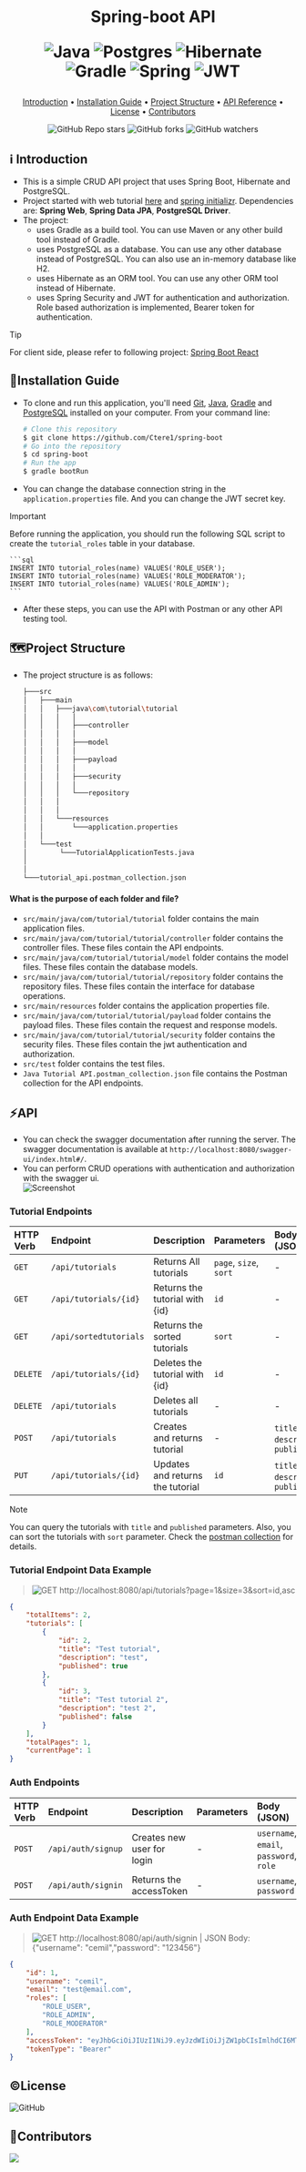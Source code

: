 <h1 align="center">
  Spring-boot API  
  
   
  ![Java](https://img.shields.io/badge/java-%23ED8B00.svg?style=for-the-badge&logo=openjdk&logoColor=white)
  ![Postgres](https://img.shields.io/badge/postgres-%23316192.svg?style=for-the-badge&logo=postgresql&logoColor=white)
  ![Hibernate](https://img.shields.io/badge/Hibernate-59666C?style=for-the-badge&logo=Hibernate&logoColor=white) <br>
  ![Gradle](https://img.shields.io/badge/Gradle-02303A.svg?style=for-the-badge&logo=Gradle&logoColor=white) 
  ![Spring](https://img.shields.io/badge/spring-%236DB33F.svg?style=for-the-badge&logo=spring&logoColor=white)
  ![JWT](https://img.shields.io/badge/JWT-black?style=for-the-badge&logo=JSON%20web%20tokens)
  <br>
</h1>

<p align="center">
  <a href="#ℹ%EF%B8%8F-introduction">Introduction</a> •
  <a href="#installation-guide">Installation Guide</a> •
  <a href="#%EF%B8%8Fproject-structure">Project Structure</a> •
  <a href="#api">API Reference</a> •
  <a href="#license">License</a> •
  <a href="#contributors">Contributors</a> 
</p>

<div align="center">

![GitHub Repo stars](https://img.shields.io/github/stars/Ctere1/spring-boot)
![GitHub forks](https://img.shields.io/github/forks/Ctere1/spring-boot)
![GitHub watchers](https://img.shields.io/github/watchers/Ctere1/spring-boot)

</div>

## ℹ️ Introduction
- This is a simple CRUD API project that uses Spring Boot, Hibernate and PostgreSQL. 
- Project started with web tutorial [here](https://bezkoder.com/spring-boot-postgresql-example/) and [spring initializr](https://start.spring.io/). Dependencies are: **Spring Web**, **Spring Data JPA**, **PostgreSQL Driver**.
- The project:
    - uses Gradle as a build tool. You can use Maven or any other build tool instead of Gradle.
    - uses PostgreSQL as a database. You can use any other database instead of PostgreSQL. You can also use an in-memory database like H2.
    - uses Hibernate as an ORM tool. You can use any other ORM tool instead of Hibernate.
    - uses Spring Security and JWT for authentication and authorization. Role based authorization is implemented, Bearer token for authentication.

> [!TIP]    
> For client side, please refer to following project: [Spring Boot React](https://github.com/Ctere1/spring-boot-react) 

## 💾Installation Guide

- To clone and run this application, you'll need [Git](https://git-scm.com), [Java](https://www.java.com/en/download/help/download_options.html), [Gradle](https://gradle.org/install/) and [PostgreSQL](https://www.postgresql.org/download/) installed on your computer.
From your command line:

    ```bash
    # Clone this repository
    $ git clone https://github.com/Ctere1/spring-boot
    # Go into the repository
    $ cd spring-boot
    # Run the app
    $ gradle bootRun
    ```

- You can change the database connection string in the `application.properties` file. And you can change the JWT secret key.
   
> [!IMPORTANT] 
> Before running the application, you should run the following SQL script to create the `tutorial_roles` table in your database.

    ```sql
    INSERT INTO tutorial_roles(name) VALUES('ROLE_USER');
    INSERT INTO tutorial_roles(name) VALUES('ROLE_MODERATOR');
    INSERT INTO tutorial_roles(name) VALUES('ROLE_ADMIN');
    ```

- After these steps, you can use the API with Postman or any other API testing tool.


## 🗺️Project Structure 

- The project structure is as follows:    

  ```bash
  ├───src
  │   ├───main
  │   │   ├───java\com\tutorial\tutorial
  │   │   │   │
  │   │   │   ├───controller
  │   │   │   │
  │   │   │   ├───model
  │   │   │   │   
  │   │   │   ├───payload
  │   │   │   │   
  │   │   │   ├───security
  │   │   │   │
  │   │   │   └───repository
  │   │   │
  │   │   │
  │   │   └───resources
  │   │       └───application.properties
  │   │
  │   └───test
  │        └───TutorialApplicationTests.java
  │
  │
  └───tutorial_api.postman_collection.json

  ``` 

#### What is the purpose of each folder and file?

- `src/main/java/com/tutorial/tutorial` folder contains the main application files.
- `src/main/java/com/tutorial/tutorial/controller` folder contains the controller files. These files contain the API endpoints.
- `src/main/java/com/tutorial/tutorial/model` folder contains the model files. These files contain the database models.
- `src/main/java/com/tutorial/tutorial/repository` folder contains the repository files. These files contain the interface for database operations.
- `src/main/resources` folder contains the application properties file.
- `src/main/java/com/tutorial/tutorial/payload` folder contains the payload files. These files contain the request and response models.
- `src/main/java/com/tutorial/tutorial/security` folder contains the security files. These files contain the jwt authentication and authorization.
- `src/test` folder contains the test files.
- `Java Tutorial API.postman_collection.json` file contains the Postman collection for the API endpoints.


## ⚡API

- You can check the swagger documentation after running the server. The swagger documentation is available at `http://localhost:8080/swagger-ui/index.html#/`.
- You can perform CRUD operations with authentication and authorization with the swagger ui.  
  ![Screenshot](images/ss.png)   

### **Tutorial Endpoints**

| HTTP Verb   | Endpoint                    | Description                         | Parameters              | Body (JSON)                         |
| :---------- | :-----------------------    |:----------------------------------  | :--------------------   | :--------------------------------   | 
| `GET`       | `/api/tutorials`            |  Returns All tutorials              | `page`, `size`, `sort`  | -                                   |
| `GET`       | `/api/tutorials/{id}`       |  Returns the tutorial with {id}     | `id`                    | -                                   |
| `GET`       | `/api/sortedtutorials`      |  Returns the sorted tutorials       | `sort`                  | -                                   |
| `DELETE`    | `/api/tutorials/{id}`       |  Deletes the tutorial with {id}     | `id`                    | -                                   |
| `DELETE`    | `/api/tutorials`            |  Deletes all tutorials              |  -                      | -                                   |
| `POST`      | `/api/tutorials`            |  Creates and returns tutorial       |  -                      | `title`, `description`, `published` |
| `PUT`       | `/api/tutorials/{id}`       |  Updates and returns the tutorial   | `id`                    | `title`, `description`, `published` |

> [!NOTE]  
> You can query the tutorials with `title` and `published` parameters. Also, you can sort the tutorials with `sort` parameter. Check the [postman collection](https://github.com/Ctere1/spring-boot/blob/master/Java%20Tutorial%20API.postman_collection.json) for details.


### **Tutorial Endpoint Data Example**

> ![GET](https://img.shields.io/badge/-GET-green)  http://localhost:8080/api/tutorials?page=1&size=3&sort=id,asc

```json
{
    "totalItems": 2,
    "tutorials": [
        {
            "id": 2,
            "title": "Test tutorial",
            "description": "test",
            "published": true
        },
        {
            "id": 3,
            "title": "Test tutorial 2",
            "description": "test 2",
            "published": false
        }
    ],
    "totalPages": 1,
    "currentPage": 1
}
```

### **Auth Endpoints**

| HTTP Verb   | Endpoint                    | Description                         | Parameters      | Body (JSON)                             |
| :---------- | :-----------------------    |:----------------------------------  | :-------------  | :-------------------------------------  | 
| `POST`      | `/api/auth/signup`          |  Creates new user for login         | -               | `username`, `email`, `password`, `role` |
| `POST`      | `/api/auth/signin`          |  Returns the accessToken            | -               | `username`, `password`                  |


### **Auth Endpoint Data Example**

> ![GET](https://img.shields.io/badge/-POST-red)  http://localhost:8080/api/auth/signin | JSON Body: {"username": "cemil","password": "123456"}

```json
{
    "id": 1,
    "username": "cemil",
    "email": "test@email.com",
    "roles": [
        "ROLE_USER",
        "ROLE_ADMIN",
        "ROLE_MODERATOR"
    ],
    "accessToken": "eyJhbGciOiJIUzI1NiJ9.eyJzdWIiOiJjZW1pbCIsImlhdCI6MTY5OTg5ODU3NywiZXhwIjoxNjk5OTg0OTc3fQ._tKB8Otw8Ahp0iCJrXbmHTQVw2tv8lQ2i8vn-9t79XQ",
    "tokenType": "Bearer"
}
```

## ©License
![GitHub](https://img.shields.io/github/license/Ctere1/spring-boot?style=flat-square)


## 📌Contributors

<a href="https://github.com/Ctere1/">
  <img src="https://contrib.rocks/image?repo=Ctere1/Ctere1" />
</a>

